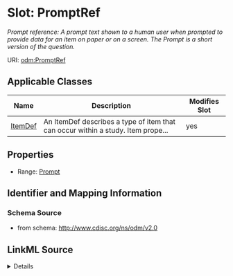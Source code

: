# Slot: PromptRef


_Prompt reference: A prompt text shown to a human user when prompted to provide data for an item on paper or on a screen. The Prompt is a short version of the question._



URI: [odm:PromptRef](http://www.cdisc.org/ns/odm/v2.0/PromptRef)



<!-- no inheritance hierarchy -->




## Applicable Classes

| Name | Description | Modifies Slot |
| --- | --- | --- |
[ItemDef](ItemDef.md) | An ItemDef describes a type of item that can occur within a study. Item prope... |  yes  |







## Properties

* Range: [Prompt](Prompt.md)





## Identifier and Mapping Information







### Schema Source


* from schema: http://www.cdisc.org/ns/odm/v2.0




## LinkML Source

<details>
```yaml
name: PromptRef
description: 'Prompt reference: A prompt text shown to a human user when prompted
  to provide data for an item on paper or on a screen. The Prompt is a short version
  of the question.'
from_schema: http://www.cdisc.org/ns/odm/v2.0
rank: 1000
identifier: false
alias: PromptRef
domain_of:
- ItemDef
range: Prompt

```
</details>
